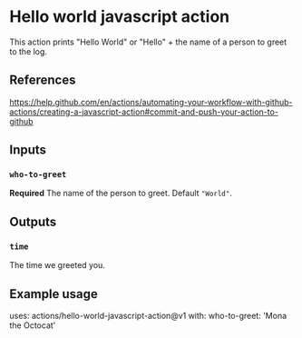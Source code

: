 # Hello world javascript action

This action prints "Hello World" or "Hello" + the name of a person to greet to the log.

## References

https://help.github.com/en/actions/automating-your-workflow-with-github-actions/creating-a-javascript-action#commit-and-push-your-action-to-github

## Inputs

### `who-to-greet`

**Required** The name of the person to greet. Default `"World"`.

## Outputs

### `time`

The time we greeted you.

## Example usage

uses: actions/hello-world-javascript-action@v1
with:
  who-to-greet: 'Mona the Octocat'
